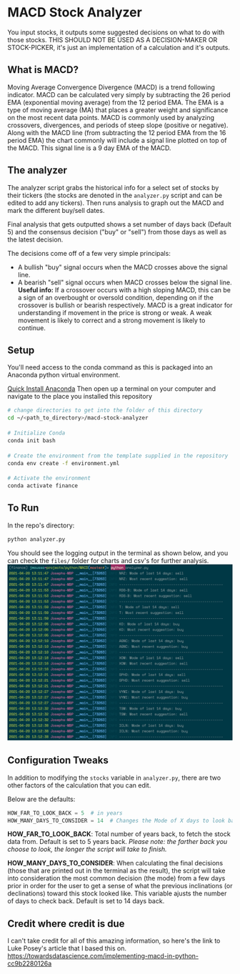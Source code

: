 # MACD Stock Analyzer

You input stocks, it outputs some suggested decisions on what to do with those stocks.
THIS SHOULD NOT BE USED AS A DECISION-MAKER OR STOCK-PICKER, it's just an implementation of a calculation and it's outputs.

## What is MACD?

Moving Average Convergence Divergence (MACD) is a trend following indicator.
MACD can be calculated very simply by subtracting the 26 period EMA (exponential moving average) from the 12 period EMA. 
The EMA is a type of moving average (MA) that places a greater weight and significance on the most recent data points.
MACD is commonly used by analyzing crossovers, divergences, and periods of steep slope (positive or negative). 
Along with the MACD line (from subtracting the 12 period EMA from the 16 period EMA) the chart commonly will include a signal line plotted on top of the MACD. 
This signal line is a 9 day EMA of the MACD.

## The analyzer

The analyzer script grabs the historical info for a select set of stocks by their tickers (the stocks are denoted in the `analyzer.py` script and can be edited to add any tickers).
Then runs analysis to graph out the MACD and mark the different buy/sell dates.

Final analysis that gets outputted shows a set number of days back (Default 5) and the consensus decision ("buy" or "sell") from those days as well as the latest decision.

The decisions come off of a few very simple principals:
- A bullish "buy" signal occurs when the MACD crosses above the signal line.
- A bearish "sell" signal occurs when MACD crosses below the signal line. 
**Useful info:** If a crossover occurs with a high sloping MACD, this can be a sign of an overbought or oversold condition, depending on if the crossover is bullish or bearish respectively. MACD is a great indicator for understanding if movement in the price is strong or weak. A weak movement is likely to correct and a strong movement is likely to continue.

## Setup

You'll need access to the conda command as this is packaged into an Anaconda python virtual environment.

[Quick Install Anaconda](https://docs.anaconda.com/anaconda/install/)
Then open up a terminal on your computer and navigate to the place you installed this repository
```bash
# change directories to get into the folder of this directory
cd ~/<path_to_directory>/macd-stock-analyzer

# Initialize Conda
conda init bash

# Create the environment from the template supplied in the repository
conda env create -f environment.yml

# Activate the environment
conda activate finance
```

## To Run
In the repo's directory:

```bash
python analyzer.py
```
You should see the logging output in the terminal as shown below, and you can check the `files/` folder for charts and csv's for further analysis.
![Terminal Screenshot](./files/screenshot.jpg?raw=true)

## Configuration Tweaks

In addition to modifying the `stocks` variable in `analyzer.py`, there are two other factors of the calculation that you can edit.

Below are the defaults:
```python
HOW_FAR_TO_LOOK_BACK = 5  # in years
HOW_MANY_DAYS_TO_CONSIDER = 14  # Changes the Mode of X days to look back when showing final decisions
```

**HOW_FAR_TO_LOOK_BACK**: Total number of years back, to fetch the stock data from. Default is set to 5 years back.
*Please note: the farther back you choose to look, the longer the script will take to finish.*

**HOW_MANY_DAYS_TO_CONSIDER**: When calculating the final decisions (those that are printed out in the terminal as the result), the script will take into consideration the most common decision (the mode) from a few days prior in order for the user to get a sense of what the previous inclinations (or declinations) toward this stock looked like. 
This variable ajusts the number of days to check back. Default is set to 14 days back.

## Credit where credit is due

I can't take credit for all of this amazing information, so here's the link to Luke Posey's article that I based this on.
https://towardsdatascience.com/implementing-macd-in-python-cc9b2280126a
